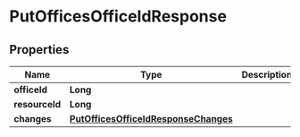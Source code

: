 # PutOfficesOfficeIdResponse

## Properties
Name | Type | Description | Notes
------------ | ------------- | ------------- | -------------
**officeId** | **Long** |  |  [optional]
**resourceId** | **Long** |  |  [optional]
**changes** | [**PutOfficesOfficeIdResponseChanges**](PutOfficesOfficeIdResponseChanges.md) |  |  [optional]
